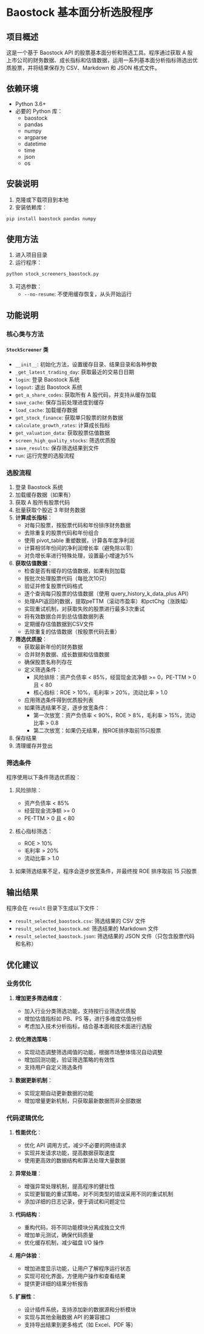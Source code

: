 # Baostock 基本面分析选股程序

## 项目概述

这是一个基于 Baostock API 的股票基本面分析和筛选工具。程序通过获取 A 股上市公司的财务数据、成长指标和估值数据，运用一系列基本面分析指标筛选出优质股票，并将结果保存为 CSV、Markdown 和 JSON 格式文件。

## 依赖环境

- Python 3.6+
- 必要的 Python 库：
  - baostock
  - pandas
  - numpy
  - argparse
  - datetime
  - time
  - json
  - os

## 安装说明

1. 克隆或下载项目到本地
2. 安装依赖库：
```bash
pip install baostock pandas numpy
```

## 使用方法

1. 进入项目目录
2. 运行程序：
```bash
python stock_screeners_baostock.py
```
3. 可选参数：
   - `--no-resume`: 不使用缓存恢复，从头开始运行

## 功能说明

### 核心类与方法

#### `StockScreener` 类

- `__init__`: 初始化方法，设置缓存目录、结果目录和各种参数
- `_get_latest_trading_day`: 获取最近的交易日日期
- `login`: 登录 Baostock 系统
- `logout`: 退出 Baostock 系统
- `get_a_share_codes`: 获取所有 A 股代码，并支持从缓存加载
- `save_cache`: 保存当前处理进度到缓存
- `load_cache`: 加载缓存数据
- `get_stock_finance`: 获取单只股票的财务数据
- `calculate_growth_rates`: 计算成长指标
- `get_valuation_data`: 获取股票估值数据
- `screen_high_quality_stocks`: 筛选优质股
- `save_results`: 保存筛选结果到文件
- `run`: 运行完整的选股流程

### 选股流程

1. 登录 Baostock 系统
2. 加载缓存数据（如果有）
3. 获取 A 股所有股票代码
4. 批量获取个股近 3 年财务数据
5. **计算成长指标**：
   - 对每只股票，按股票代码和年份排序财务数据
   - 去除重复的股票代码和年份组合
   - 使用 pivot_table 重塑数据，计算各年度净利润
   - 计算相邻年份间的净利润增长率（避免除以零）
   - 对负增长率进行特殊处理，设置最小增速为5%
6. **获取估值数据**：
   - 检查是否有缓存的估值数据，如果有则加载
   - 按批次处理股票代码（每批次10只）
   - 验证并修复股票代码格式
   - 逐个查询每只股票的估值数据（使用 query_history_k_data_plus API）
   - 处理API返回的数据，提取peTTM（滚动市盈率）和pctChg（涨跌幅）
   - 实现重试机制，对获取失败的股票进行最多3次重试
   - 将有效数据合并到总估值数据列表
   - 定期缓存估值数据到CSV文件
   - 去除重复的估值数据（按股票代码去重）
7. **筛选优质股**：
   - 获取最新年份的财务数据
   - 合并财务数据、成长数据和估值数据
   - 确保股票名称列存在
   - 定义筛选条件：
     - 风险排除：资产负债率 < 85%，经营现金流净额 >= 0，PE-TTM > 0 且 < 80
     - 核心指标：ROE > 10%，毛利率 > 20%，流动比率 > 1.0
   - 应用筛选条件得到优质股列表
   - 如果筛选结果不足，逐步放宽条件：
     - 第一次放宽：资产负债率 < 90%，ROE > 8%，毛利率 > 15%，流动比率 > 0.8
     - 第二次放宽：如果仍无结果，按ROE排序取前15只股票
8. 保存结果
9. 清理缓存并登出

### 筛选条件

程序使用以下条件筛选优质股：

1. 风险排除：
   - 资产负债率 < 85%
   - 经营现金流净额 >= 0
   - PE-TTM > 0 且 < 80

2. 核心指标筛选：
   - ROE > 10%
   - 毛利率 > 20%
   - 流动比率 > 1.0

3. 如果筛选结果不足，程序会逐步放宽条件，并最终按 ROE 排序取前 15 只股票

## 输出结果

程序会在 `result` 目录下生成以下文件：

- `result_selected_baostock.csv`: 筛选结果的 CSV 文件
- `result_selected_baostock.md`: 筛选结果的 Markdown 文件
- `result_selected_baostock.json`: 筛选结果的 JSON 文件（只包含股票代码和名称）

## 优化建议

### 业务优化

1. **增加更多筛选维度**：
   - 加入行业分类筛选功能，支持按行业筛选优质股
   - 增加估值指标如 PB、PS 等，进行多维度估值分析
   - 考虑加入技术分析指标，结合基本面和技术面进行选股

2. **优化筛选策略**：
   - 实现动态调整筛选阈值的功能，根据市场整体情况自动调整
   - 增加回测功能，验证筛选策略的有效性
   - 支持用户自定义筛选条件

3. **数据更新机制**：
   - 实现定期自动更新数据的功能
   - 增加增量更新机制，只获取最新数据而非全部数据

### 代码逻辑优化

1. **性能优化**：
   - 优化 API 调用方式，减少不必要的网络请求
   - 实现并发请求功能，提高数据获取速度
   - 使用更高效的数据结构和算法处理大量数据

2. **异常处理**：
   - 增强异常处理机制，提高程序的健壮性
   - 实现更智能的重试策略，对不同类型的错误采用不同的重试机制
   - 添加详细的日志记录，便于调试和问题定位

3. **代码结构**：
   - 重构代码，将不同功能模块分离成独立文件
   - 增加单元测试，确保代码质量
   - 优化缓存机制，减少磁盘 I/O 操作

4. **用户体验**：
   - 增加进度显示功能，让用户了解程序运行状态
   - 实现可视化界面，方便用户操作和查看结果
   - 提供更详细的结果分析报告

5. **扩展性**：
   - 设计插件系统，支持添加新的数据源和分析模块
   - 实现与其他金融数据 API 的兼容接口
   - 支持导出结果到更多格式（如 Excel、PDF 等）

